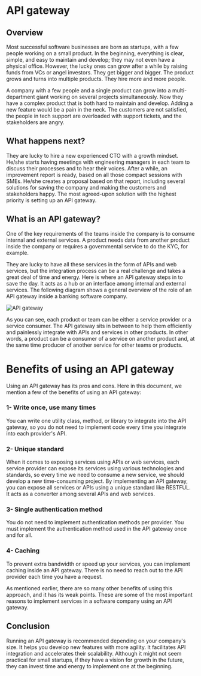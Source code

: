 # API gateway
 
## Overview
 
Most successful software businesses are born as startups, with a few people working on a small product. In the beginning, everything is clear, simple, and easy to maintain and develop; they may not even have a physical office. However, the lucky ones can grow after a while by raising funds from VCs or angel investors. They get bigger and bigger. The product grows and turns into multiple products. They hire more and more people.
 
A company with a few people and a single product can grow into a multi-department giant working on several projects simultaneously. Now they have a complex product that is both hard to maintain and develop. Adding a new feature would be a pain in the neck. The customers are not satisfied, the people in tech support are overloaded with support tickets, and the stakeholders are angry.
 
## What happens next?
 
They are lucky to hire a new experienced CTO with a growth mindset. He/she starts having meetings with engineering managers in each team to discuss their processes and to hear their voices. After a while, an improvement report is ready, based on all those compact sessions with SMEs. He/she creates a proposal based on that report, including several solutions for saving the company and making the customers and stakeholders happy. The most agreed-upon solution with the highest priority is setting up an API gateway.
 
## What is an API gateway?
 
One of the key requirements of the teams inside the company is to consume internal and external services. A product needs data from another product inside the company or requires a governmental service to do the KYC, for example.
 
They are lucky to have all these services in the form of APIs and web services, but the integration process can be a real challenge and takes a great deal of time and energy. Here is where an API gateway steps in to save the day. It acts as a hub or an interface among internal and external services. The following diagram shows a general overview of the role of an API gateway inside a banking software company.
 
![API gateway](https://user-images.githubusercontent.com/10261553/188957122-85fbb411-b8ab-4487-be02-75c05110706c.jpg)
 
As you can see, each product or team can be either a service provider or a service consumer. The API gateway sits in between to help them efficiently and painlessly integrate with APIs and services in other products. In other words, a product can be a consumer of a service on another product and, at the same time producer of another service for other teams or products.
 
# Benefits of using an API gateway
 
Using an API gateway has its pros and cons. Here in this document, we mention a few of the benefits of using an API gateway:
 
### 1- Write once, use many times
 
You can write one utility class, method, or library to integrate into the API gateway, so you do not need to implement code every time you integrate into each provider's API.
 
### 2- Unique standard
 
When it comes to exposing services using APIs or web services, each service provider can expose its services using various technologies and standards, so every time we need to consume a new service, we should develop a new time-consuming project. By implementing an API gateway, you can expose all services or APIs using a unique standard like RESTFUL. It acts as a converter among several APIs and web services.
 
### 3- Single authentication method
 
You do not need to implement authentication methods per provider. You must implement the authentication method used in the API gateway once and for all.
 
### 4- Caching
 
To prevent extra bandwidth or speed up your services, you can implement caching inside an API gateway. There is no need to reach out to the API provider each time you have a request.
 
As mentioned earlier, there are so many other benefits of using this approach, and it has its weak points. These are some of the most important reasons to implement services in a software company using an API gateway.
 
## Conclusion
 
Running an API gateway is recommended depending on your company's size. It helps you develop new features with more agility. It facilitates API integration and accelerates their scalability.
Although it might not seem practical for small startups, if they have a vision for growth in the future, they can invest time and energy to implement one at the beginning.
 
